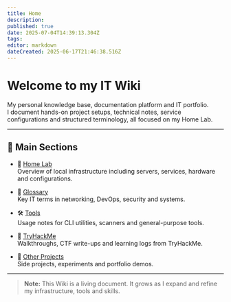 ```yaml
---
title: Home
description: 
published: true
date: 2025-07-04T14:39:13.304Z
tags: 
editor: markdown
dateCreated: 2025-06-17T21:46:38.516Z
---
```


# Welcome to my IT Wiki

My personal knowledge base, documentation platform and IT portfolio.  
I document hands-on project setups, technical notes, service configurations and structured terminology, all focused on my Home Lab.

---

## 📁 Main Sections

- 🔬 [Home Lab](/home_lab)  
  Overview of local infrastructure including servers, services, hardware and configurations.

- 📖 [Glossary](/glossary)  
  Key IT terms in networking, DevOps, security and systems.

- 🛠️ [Tools](/tools)  
  Usage notes for CLI utilities, scanners and general-purpose tools.

- 🧠 [TryHackMe](/tryhackme)  
  Walkthroughs, CTF write-ups and learning logs from TryHackMe.

- 🚀 [Other Projects](/other_projects)  
  Side projects, experiments and portfolio demos.

---

> **Note:** This Wiki is a living document. It grows as I expand and refine my infrastructure, tools and skills.

